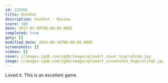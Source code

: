 ```yaml
---
id: 225565
title: OneShot
description: OneShot - Review
score: 100
date: 2017-07-09T00:00:00.000Z
completed: true
goty: []
modified_date: 2024-08-16T00:00:00.000Z
screenshots: []
videos: []
cover: //images.igdb.com/igdb/image/upload/t_cover_big/co5rp6.jpg
image: //images.igdb.com/igdb/image/upload/t_screenshot_huge/scjtq5.jpg
---
```

Loved it. This is an excellent game.
